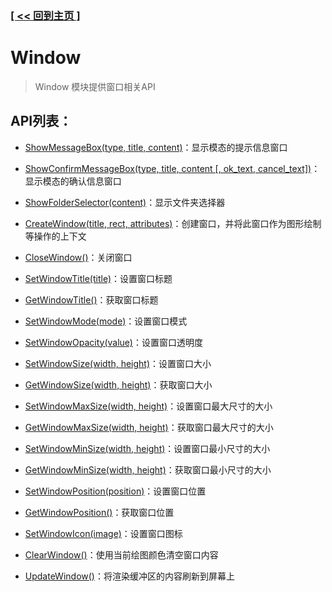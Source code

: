 ### [[ << 回到主页 ]](../index.md)

# Window

> Window 模块提供窗口相关API

## API列表：

+ [ShowMessageBox(type, title, content)](_ShowMessageBox_.md)：显示模态的提示信息窗口

+ [ShowConfirmMessageBox(type, title, content [, ok_text, cancel_text])](_ShowConfirmMessageBox_.md)：显示模态的确认信息窗口

+ [ShowFolderSelector(content)](_ShowFolderSelector_.md)：显示文件夹选择器

+ [CreateWindow(title, rect, attributes)](_CreateWindow_.md)：创建窗口，并将此窗口作为图形绘制等操作的上下文

+ [CloseWindow()](_CloseWindow_.md)：关闭窗口

+ [SetWindowTitle(title)](_SetWindowTitle_.md)：设置窗口标题

+ [GetWindowTitle()](_GetWindowTitle_.md)：获取窗口标题

+ [SetWindowMode(mode)](_SetWindowMode_.md)：设置窗口模式

+ [SetWindowOpacity(value)](_SetWindowOpacity_.md)：设置窗口透明度

+ [SetWindowSize(width, height)](_SetWindowSize_.md)：设置窗口大小

+ [GetWindowSize(width, height)](_GetWindowSize_.md)：获取窗口大小

+ [SetWindowMaxSize(width, height)](_SetWindowMaxSize_.md)：设置窗口最大尺寸的大小

+ [GetWindowMaxSize(width, height)](_GetWindowMaxSize_.md)：获取窗口最大尺寸的大小

+ [SetWindowMinSize(width, height)](_SetWindowMinSize_.md)：设置窗口最小尺寸的大小

+ [GetWindowMinSize(width, height)](_GetWindowMinSize_.md)：获取窗口最小尺寸的大小

+ [SetWindowPosition(position)](_SetWindowPosition_.md)：设置窗口位置

+ [GetWindowPosition()](_GetWindowPosition_.md)：获取窗口位置

+ [SetWindowIcon(image)](_SetWindowIcon_.md)：设置窗口图标

+ [ClearWindow()](_ClearWindow_.md)：使用当前绘图颜色清空窗口内容

+ [UpdateWindow()](_UpdateWindow_.md)：将渲染缓冲区的内容刷新到屏幕上
